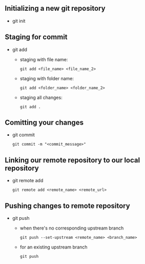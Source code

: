 ## Initializing a new git repository
- git init

## Staging for commit
- git add

    - staging with file name:

        `git add <file_name> <file_name_2>`

    - staging with folder name:

        `git add <folder_name> <folder_name_2>`

    - staging all changes:

        `git add .`

## Comitting your changes

- git commit

    `git commit -m "<commit_message>"`

## Linking our remote repository to our local repository

- git remote add

    `git remote add <remote_name> <remote_url>`

## Pushing changes to remote repository
- git push
    
    - when there's no corresponding upstream branch

        `git push --set-upstream <remote_name> <branch_name>`

    - for an existing upstream branch

        `git push`
